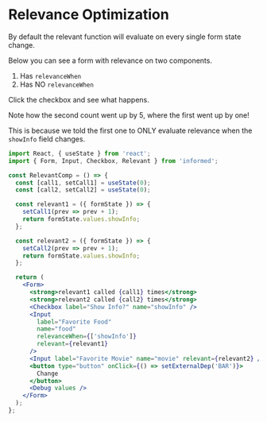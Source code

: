 # Relevance Optimization

By default the relevant function will evaluate on every single form state change.

Below you can see a form with relevance on two components.

1. Has `relevanceWhen`
2. Has NO `relevanceWhen`

Click the checkbox and see what happens.

Note how the second count went up by 5, where the first went up by one!

This is because we told the first one to ONLY evaluate relevance when the `showInfo` field changes.

<!-- STORY -->

```jsx
import React, { useState } from 'react';
import { Form, Input, Checkbox, Relevant } from 'informed';

const RelevantComp = () => {
  const [call1, setCall1] = useState(0);
  const [call2, setCall2] = useState(0);

  const relevant1 = ({ formState }) => {
    setCall1(prev => prev + 1);
    return formState.values.showInfo;
  };

  const relevant2 = ({ formState }) => {
    setCall2(prev => prev + 1);
    return formState.values.showInfo;
  };

  return (
    <Form>
      <strong>relevant1 called {call1} times</strong>
      <strong>relevant2 called {call2} times</strong>
      <Checkbox label="Show Info?" name="showInfo" />
      <Input
        label="Favorite Food"
        name="food"
        relevanceWhen={['showInfo']}
        relevant={relevant1}
      />
      <Input label="Favorite Movie" name="movie" relevant={relevant2} />
      <button type="button" onClick={() => setExternalDep('BAR')}>
        Change
      </button>
      <Debug values />
    </Form>
  );
};
```
